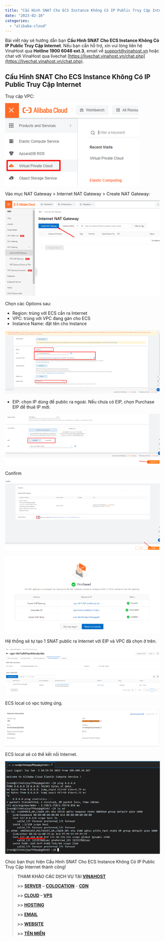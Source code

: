 ```yaml
---
title: "Cấu Hình SNAT Cho ECS Instance Không Có IP Public Truy Cập Internet"
date: "2023-02-10"
categories: 
  - "alibaba-cloud"
---
```


Bài viết này sẽ hướng dẫn bạn **Cấu Hình SNAT Cho ECS Instance Không Có IP Public Truy Cập Internet**. Nếu bạn cần hỗ trợ, xin vui lòng liên hệ VinaHost qua **Hotline 1900 6046 ext.3**, email về [support@vinahost.vn](mailto:support@vinahost.vn) hoặc chat với VinaHost qua livechat [https://livechat.vinahost.vn/chat.php](https://livechat.vinahost.vn/chat.php).

## Cấu Hình SNAT Cho ECS Instance Không Có IP Public Truy Cập Internet

Truy cập VPC:

![Cấu Hình SNAT Cho ECS Instance Không Có IP Public Truy Cập Internet](images/cau-hinh-snat-cho-ecs-instance-1.png)

Vào mục NAT Gateway > Internet NAT Gateway > Create NAT Gateway:

![](images/cau-hinh-snat-cho-ecs-instance-2.png)

Chọn các Options sau:

- Region: trùng với ECS cần ra Internet
- VPC: trùng với VPC đang gán cho ECS
- Instance Name: đặt tên cho Instance

![](images/cau-hinh-snat-cho-ecs-instance-3.png)

- EIP: chọn IP dùng để public ra ngoài. Nếu chưa có EIP, chọn Purchase EIP để thuê IP mới.

![](images/cau-hinh-snat-cho-ecs-instance-4.png)

Confirm

![](images/cau-hinh-snat-cho-ecs-instance-5.png)

![](images/cau-hinh-snat-cho-ecs-instance-6.png)

Hệ thống sẽ tự tạo 1 SNAT public ra Internet với EIP và VPC đã chọn ở trên.

![](images/cau-hinh-snat-cho-ecs-instance-7.png)

ECS local có vpc tương ứng.

![](images/cau-hinh-snat-cho-ecs-instance-8.png)

ECS local sẽ có thể kết nối Internet.

![](images/cau-hinh-snat-cho-ecs-instance-9.png)

Chúc bạn thực hiện Cấu Hình SNAT Cho ECS Instance Không Có IP Public Truy Cập Internet thành công!

> **THAM KHẢO CÁC DỊCH VỤ TẠI [VINAHOST](https://kb.vinahost.vn/)**
> 
> **\>>** [**SERVER**](https://vinahost.vn/thue-may-chu-rieng/) **–** [**COLOCATION**](https://vinahost.vn/colocation.html) – [**CDN**](https://vinahost.vn/dich-vu-cdn-chuyen-nghiep)
> 
> **\>> [CLOUD](https://vinahost.vn/cloud-server-gia-re/) – [VPS](https://vinahost.vn/vps-ssd-chuyen-nghiep/)**
> 
> **\>> [HOSTING](https://vinahost.vn/wordpress-hosting)**
> 
> **\>> [EMAIL](https://vinahost.vn/email-hosting)**
> 
> **\>> [WEBSITE](http://vinawebsite.vn/)**
> 
> **\>> [TÊN MIỀN](https://vinahost.vn/ten-mien-gia-re/)**
